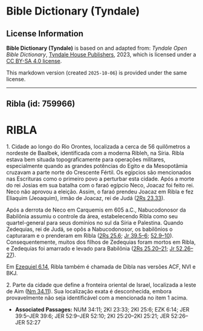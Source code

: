 # Bible Dictionary (Tyndale)

## License Information

**Bible Dictionary (Tyndale)** is based on and adapted from: _Tyndale Open Bible Dictionary_, [Tyndale House Publishers](https://tyndaleopenresources.com/), 2023, which is licensed under a [CC BY-SA 4.0 license](https://creativecommons.org/licenses/by-sa/4.0/legalcode.en).

This markdown version (created `2025-10-06`) is provided under the same license.



--------------------------------

## Ribla (id: 759966)

RIBLA
=====

1\. Cidade ao longo do Rio Orontes, localizada a cerca de 56 quilômetros a nordeste de Baalbek, identificada com a moderna Ribleh, na Síria. Ribla estava bem situada topograficamente para operações militares, especialmente quando as grandes potências do Egito e da Mesopotâmia cruzavam a parte norte do Crescente Fértil. Os egípcios são mencionados nas Escrituras como o primeiro povo a perturbar esta cidade. Após a morte do rei Josias em sua batalha com o faraó egípcio Neco, Joacaz foi feito rei. Neco não aprovou a eleição. Assim, o faraó prendeu Joacaz em Ribla e fez Eliaquim (Jeoaquim), irmão de Joacaz, rei de Judá ([2Rs 23\.33](https://ref.ly/2Kgs23:33)).

Após a derrota de Neco em Carquemis em 605 a.C., Nabucodonosor da Babilônia assumiu o controle da área, estabelecendo Ribla como seu quartel\-general para seus domínios no sul da Síria e Palestina. Quando Zedequias, rei de Judá, se opôs a Nabucodonosor, os babilônios o capturaram e o prenderam em Ribla ([2Rs 25\.6](https://ref.ly/2Kgs25:6); [Jr 39\.5–6](https://ref.ly/Jer39:5-Jer39:6); [52\.9–10](https://ref.ly/Jer52:9-Jer52:10)). Consequentemente, muitos dos filhos de Zedequias foram mortos em Ribla, e Zedequias foi amarrado e levado para Babilônia ([2Rs 25\.20–21](https://ref.ly/2Kgs25:20-2Kgs25:21); [Jr 52\.26–27](https://ref.ly/Jer52:26-Jer52:27)).

Em [Ezequiel 6\.14](https://ref.ly/Ezek6:14), Ribla também é chamada de Dibla nas versões ACF, NVI e BKJ.

2\. Parte da cidade que define a fronteira oriental de Israel, localizada a leste de Aim ([Nm 34\.11](https://ref.ly/Num34:11)). Sua localização exata é desconhecida, embora provavelmente não seja identificável com a mencionada no item 1 acima.

* **Associated Passages:** NUM 34:11; 2KI 23:33; 2KI 25:6; EZK 6:14; JER 39:5–JER 39:6; JER 52:9–JER 52:10; 2KI 25:20–2KI 25:21; JER 52:26–JER 52:27

